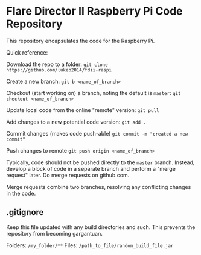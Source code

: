 Flare Director II Raspberry Pi Code Repository
==============================================

This repository encapsulates the code for the Raspberry Pi.

Quick reference:

Download the repo to a folder:
`git clone https://github.com/lukeb2014/fdii-raspi`

Create a new branch:
```git b <name_of_branch>```

Checkout (start working on) a branch, noting the default is `master`:
```git checkout <name_of_branch>```

Update local code from the online "remote" version:
```git pull```

Add changes to a new potential code version:
```git add .```

Commit changes (makes code push-able)
```git commit -m "created a new commit"```

Push changes to remote
```git push origin <name_of_branch>```

Typically, code should not be pushed directly to the `master` branch. Instead, develop a block of code in a separate branch and perform a "merge request" later. Do merge requests on github.com.

Merge requests combine two branches, resolving any conflicting changes in the code.

## .gitignore

Keep this file updated with any build directories and such. This prevents the repository from becoming gargantuan.

Folders: `/my_folder/**`
Files: `/path_to_file/random_build_file.jar`